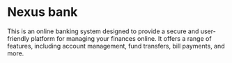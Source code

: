 # Nexus bank
This is an online banking system designed to provide a secure and user-friendly platform for managing your finances online. It offers a range of features, including account management, fund transfers, bill payments, and more. 

